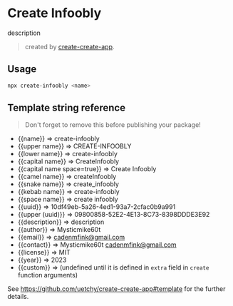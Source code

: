 # Create Infoobly

description

> created by [create-create-app](https://github.com/uetchy/create-create-app).

## Usage

```bash
npx create-infoobly <name>
```

## Template string reference

> Don't forget to remove this before publishing your package!

- {{name}} => create-infoobly
- {{upper name}} => CREATE-INFOOBLY
- {{lower name}} => create-infoobly
- {{capital name}} => CreateInfoobly
- {{capital name space=true}} => Create Infoobly
- {{camel name}} => createInfoobly
- {{snake name}} => create_infoobly
- {{kebab name}} => create-infoobly
- {{space name}} => create infoobly
- {{uuid}} => 10df49eb-5a26-4ed1-93a7-2cfac0b9a991
- {{upper (uuid)}} => 09800858-52E2-4E13-8C73-8398DDDE3E92
- {{description}} => description
- {{author}} => Mysticmike60t
- {{email}} => cadenmfink@gmail.com
- {{contact}} => Mysticmike60t <cadenmfink@gmail.com>
- {{license}} => MIT
- {{year}} => 2023
- {{custom}} =>  (undefined until it is defined in `extra` field in `create` function arguments)

See https://github.com/uetchy/create-create-app#template for the further details.

